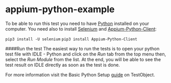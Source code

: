 # appium-python-example

To be able to run this test you need to have <a href="https://www.python.org/downloads/" target="blank">Python</a> installed on your computer. You need also to install <a href="https://pypi.python.org/pypi/selenium" target="blank">Selenium</a> and <a href="https://github.com/appium/python-client" target="blank">Appium-Python-Client</a>:


`pip3 install -U selenium`
`pip3 install Appium-Python-Client`


####Run the test
The easiest way to run the tests is to open your python test file with IDLE - Python and click on the *Run* tab from the top menu then, select the *Run Module* from the list. At the end, you will be able to see the test result on IDLE directly as soon as the test is done. 

For more information visit the Basic Python Setup [guide](https://help.testobject.com/docs/tools/appium/setups/basic-setup/python-unittest/) on TestObject.
